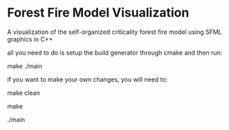 # Forest Fire Model Visualization
 A visualization of the self-organized criticality forest fire model using SFML graphics in C++


all you need to do is setup the build generator through cmake and then run:

make
./main


if you want to make your own changes, you will need to:

make clean

make

./main
